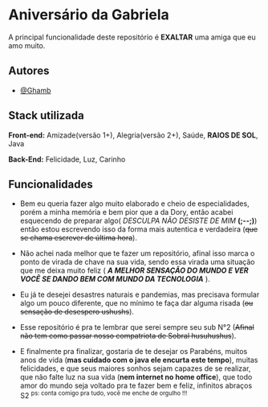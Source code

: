 
# Aniversário da Gabriela


A principal funcionalidade deste repositório é **EXALTAR** uma amiga que eu amo muito.
## Autores

- [@Ghamb](https://www.github.com/GHamb)



## Stack utilizada



**Front-end:** Amizade(versão 1+), Alegria(versão 2+), Saúde, **RAIOS DE SOL**, Java

**Back-End:** Felicidade, Luz, Carinho


## Funcionalidades

- Bem eu queria fazer algo muito elaborado e cheio de especialidades, porém a minha memória e bem pior que a da Dory, então acabei esquecendo de preparar algo( *DESCULPA NÃO DESISTE DE MIM* **(;--;)**) então estou escrevendo isso da forma mais autentica e verdadeira (~~que se chama escrever de última hora~~).

- Não achei nada melhor que te fazer um repositório, afinal isso marca o ponto de virada de chave na sua vida, sendo essa virada uma situação que me deixa muito feliz ( ***A MELHOR SENSAÇÃO DO MUNDO E VER VOCÊ SE DANDO BEM COM MUNDO DA TECNOLOGIA*** ).

- Eu já te desejei desastres naturais e pandemias, mas precisava formular algo um pouco diferente, que no mínimo te faça dar alguma risada (~~ou sensação de desespero ushushs~~).

- Esse repositório é pra te lembrar que serei sempre seu sub N°2 (~~Afinal não tem como passar nosso compatriota de Sobral husuhushus~~).

- E finalmente pra finalizar, gostaria de te desejar os Parabéns, muitos anos de vida (**mas cuidado com o java ele encurta este tempo**), muitas felicidades, e que seus maiores sonhos sejam capazes de se realizar, que não falte luz na sua vida (**nem internet no home office**), que todo amor do mundo seja voltado pra te fazer bem e feliz, infinitos abraços S2 <sup>ps: conta comigo pra tudo, você me enche de orgulho !!!</sup>




